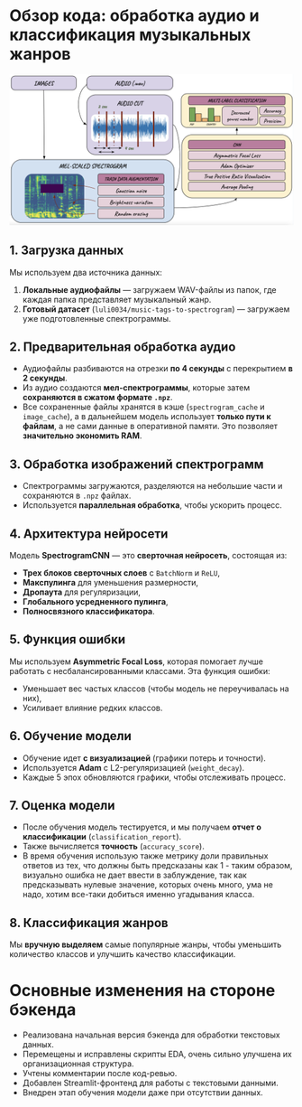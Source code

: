 # Обзор кода: обработка аудио и классификация музыкальных жанров


![Схема нового пайплайна](https://github.com/xanderkov/Music-Predictor/blob/dl_exp_2/notebooks/Bagantsova/music_tagging/pipeline_desc.png)


## 1. Загрузка данных
Мы используем два источника данных:
1. **Локальные аудиофайлы** — загружаем WAV-файлы из папок, где каждая папка представляет музыкальный жанр.
2. **Готовый датасет** (`luli0034/music-tags-to-spectrogram`) — загружаем уже подготовленные спектрограммы.

## 2. Предварительная обработка аудио
- Аудиофайлы разбиваются на отрезки **по 4 секунды** с перекрытием **в 2 секунды**.
- Из аудио создаются **мел-спектрограммы**, которые затем **сохраняются в сжатом формате `.npz`**.
- Все сохраненные файлы хранятся в кэше (`spectrogram_cache` и `image_cache`), а в дальнейшем модель использует **только пути к файлам**, а не сами данные в оперативной памяти. Это позволяет **значительно экономить RAM**.

## 3. Обработка изображений спектрограмм
- Спектрограммы загружаются, разделяются на небольшие части и сохраняются в `.npz` файлах.
- Используется **параллельная обработка**, чтобы ускорить процесс.

## 4. Архитектура нейросети
Модель **SpectrogramCNN** — это **сверточная нейросеть**, состоящая из:
- **Трех блоков сверточных слоев** с `BatchNorm` и `ReLU`,
- **Макспулинга** для уменьшения размерности,
- **Дропаута** для регуляризации,
- **Глобального усредненного пулинга**,
- **Полносвязного классификатора**.

## 5. Функция ошибки
Мы используем **Asymmetric Focal Loss**, которая помогает лучше работать с несбалансированными классами. Эта функция ошибки:
- Уменьшает вес частых классов (чтобы модель не переучивалась на них),
- Усиливает влияние редких классов.

## 6. Обучение модели
- Обучение идет **с визуализацией** (графики потерь и точности).
- Используется **Adam** с L2-регуляризацией (`weight_decay`).
- Каждые 5 эпох обновляются графики, чтобы отслеживать процесс.

## 7. Оценка модели
- После обучения модель тестируется, и мы получаем **отчет о классификации** (`classification_report`).
- Также вычисляется **точность** (`accuracy_score`).
- В время обучения использую также метрику доли правильных ответов из тех, что должны быть предсказаны как 1 - таким образом, визуально ошибка не дает ввести в заблуждение, так как предсказывать нулевые значение, которых очень много, ума не надо, хотим все-таки добиться именно угадывания класса.

## 8. Классификация жанров
Мы **вручную выделяем** самые популярные жанры, чтобы уменьшить количество классов и улучшить качество классификации.


# Основные изменения на стороне бэкенда

- Реализована начальная версия бэкенда для обработки текстовых данных.
- Перемещены и исправлены скрипты EDA, очень сильно улучшена их организационная структура.
- Учтены комментарии после код-ревью.
- Добавлен Streamlit-фронтенд для работы с текстовыми данными.
- Внедрен этап обучения модели даже при отсутствии данных.

